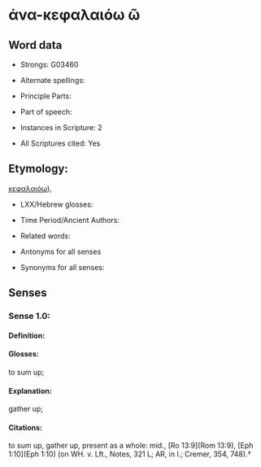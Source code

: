 # ἀνα-κεφαλαιόω ῶ

<!-- Status: S2=NeedsEdits -->
<!-- Lexica used for edits:   -->

## Word data

* Strongs: G03460

* Alternate spellings:



* Principle Parts: 


* Part of speech: 


* Instances in Scripture: 2

* All Scriptures cited: Yes

## Etymology: 

[κεφαλαιόω]()),

* LXX/Hebrew glosses: 


* Time Period/Ancient Authors: 


* Related words: 

* Antonyms for all senses

* Synonyms for all senses: 


## Senses 


### Sense  1.0: 

#### Definition: 

#### Glosses: 

to sum up; 

#### Explanation: 

gather up; 

#### Citations: 

to sum up, gather up, present as a whole: mid., [Ro 13:9](Rom 13:9), [Eph 1:10](Eph 1:10) (on WH. v. Lft., Notes, 321 L; AR, in l.; Cremer, 354, 748).†
